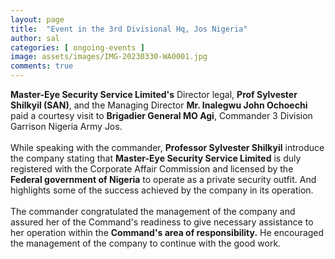 ```yaml
---
layout: page
title:  "Event in the 3rd Divisional Hq, Jos Nigeria"
author: sal
categories: [ ongoing-events ]
image: assets/images/IMG-20230330-WA0001.jpg
comments: true
---
```


**Master-Eye Security Service Limited's** Director legal, **Prof Sylvester Shilkyil (SAN)**,
and the Managing Director **Mr. Inalegwu John Ochoechi** paid a courtesy visit to
**Brigadier General MO Agi**, Commander 3 Division Garrison Nigeria Army Jos. 
<br><br>
While speaking with the commander, **Professor Sylvester Shilkyil** introduce
the company stating that **Master-Eye Security Service Limited** is duly
registered with the Corporate Affair Commission and licensed by the 
**Federal government of Nigeria** to operate as a private security outfit.
And highlights some of the success achieved by the company in its 
operation.
<br><br>
The commander congratulated the management of the company
and assured her of the Command's readiness to give necessary 
assistance to her operation within the **Command's area of responsibility.**
He encouraged the management of the company to continue with the good work.